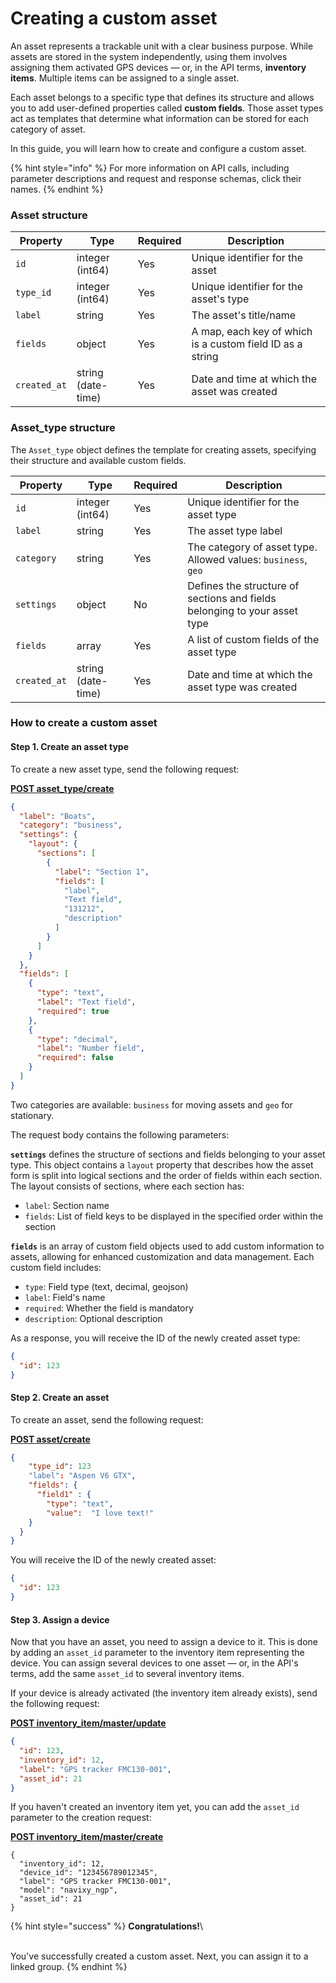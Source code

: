 # Creating a custom asset

An asset represents a trackable unit with a clear business purpose. While assets are stored in the system independently, using them involves assigning them activated GPS devices — or, in the API terms, **inventory items**. Multiple items can be assigned to a single asset.

Each asset belongs to a specific type that defines its structure and allows you to add user-defined properties called **custom fields**. Those asset types act as templates that determine what information can be stored for each category of asset.

In this guide, you will learn how to create and configure a custom asset.

{% hint style="info" %}
For more information on API calls, including parameter descriptions and request and response schemas, click their names.
{% endhint %}

### Asset structure

| Property     | Type               | Required | Description                                               |
| ------------ | ------------------ | -------- | --------------------------------------------------------- |
| `id`         | integer (int64)    | Yes      | Unique identifier for the asset                           |
| `type_id`    | integer (int64)    | Yes      | Unique identifier for the asset's type                    |
| `label`      | string             | Yes      | The asset's title/name                                    |
| `fields`     | object             | Yes      | A map, each key of which is a custom field ID as a string |
| `created_at` | string (date-time) | Yes      | Date and time at which the asset was created              |

### Asset\_type structure

The `Asset_type` object defines the template for creating assets, specifying their structure and available custom fields.

| Property     | Type               | Required | Description                                                               |
| ------------ | ------------------ | -------- | ------------------------------------------------------------------------- |
| `id`         | integer (int64)    | Yes      | Unique identifier for the asset type                                      |
| `label`      | string             | Yes      | The asset type label                                                      |
| `category`   | string             | Yes      | The category of asset type. Allowed values: `business`, `geo`             |
| `settings`   | object             | No       | Defines the structure of sections and fields belonging to your asset type |
| `fields`     | array              | Yes      | A list of custom fields of the asset type                                 |
| `created_at` | string (date-time) | Yes      | Date and time at which the asset type was created                         |

### How to create a custom asset

#### Step 1. Create an asset type

To create a new asset type, send the following request:

[**POST asset\_type/create**](broken-reference)

```json
{
  "label": "Boats",
  "category": "business",
  "settings": {
    "layout": {
      "sections": [
        {
          "label": "Section 1",
          "fields": [
            "label",
            "Text field",
            "131212",
            "description"
          ]
        }
      ]
    }
  },
  "fields": [
    {
      "type": "text",
      "label": "Text field",
      "required": true
    },
    {
      "type": "decimal",
      "label": "Number field",
      "required": false
    }
  ]
}
```

Two categories are available: `business` for moving assets and `geo` for stationary.

The request body contains the following parameters:

**`settings`** defines the structure of sections and fields belonging to your asset type. This object contains a `layout` property that describes how the asset form is split into logical sections and the order of fields within each section. The layout consists of sections, where each section has:

* `label`: Section name
* `fields`: List of field keys to be displayed in the specified order within the section

**`fields`** is an array of custom field objects used to add custom information to assets, allowing for enhanced customization and data management. Each custom field includes:

* `type`: Field type (text, decimal, geojson)
* `label`: Field's name
* `required`: Whether the field is mandatory
* `description`: Optional description

As a response, you will receive the ID of the newly created asset type:

```json
{
  "id": 123
}
```

#### Step 2. Create an asset

To create an asset, send the following request:

[**POST asset/create**](broken-reference)

```json
{
    "type_id": 123
    "label": "Aspen V6 GTX",
    "fields": {
      "field1" : {
        "type": "text",
        "value":  "I love text!"
    }
  }
}
```

You will receive the ID of the newly created asset:

```json
{
  "id": 123
}
```

#### Step 3. Assign a device

Now that you have an asset, you need to assign a device to it. This is done by adding an `asset_id` parameter to the inventory item representing the device. You can assign several devices to one asset — or, in the API's terms, add the same `asset_id` to several inventory items.

If your device is already activated (the inventory item already exists), send the following request:

[**POST inventory\_item/master/update**](broken-reference)

```json
{
  "id": 123,
  "inventory_id": 12,
  "label": "GPS tracker FMC130-001",
  "asset_id": 21
}
```

If you haven't created an inventory item yet, you can add the `asset_id` parameter to the creation request:

[**POST inventory\_item/master/create**](broken-reference)

```
​{​
  "inventory_id": 12,
  "device_id": "123456789012345",
  "label": "GPS tracker FMC130-001",
  "model": "navixy_ngp",
  "asset_id": 21​
​}
```

{% hint style="success" %}
**Congratulations!**\
\
You've successfully created a custom asset. Next, you can assign it to a linked group.
{% endhint %}
